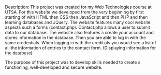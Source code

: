 Description: This project was created for my Web Technologies course at UTSA. For this website we developed from the very beginning by first starting of with HTML then CSS then JavaScript and then PHP and then learning databases and JQuery.
The website features many cool website aspects such a forms (contact.php).
  Contact.php allows a user to submit data to our database.
The website also features a create your account and stores information in the database.
Then you are able to log in with the same credentials. 
When logging in with the creditials you would see a list of all the information of entries to the contact form. (Displaying information for the database)

The purpose of this project was to develop skills needed to create a functioning, well-developed and secure website. 
